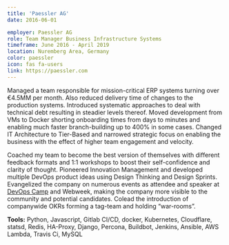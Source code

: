 ```yaml
---
title: 'Paessler AG'
date: 2016-06-01

employer: Paessler AG
role: Team Manager Business Infrastructure Systems
timeframe: June 2016 - April 2019
location: Nuremberg Area, Germany
color: paessler
icon: fas fa-users
link: https://paessler.com
---
```


Managed a team responsible for mission-critical ERP systems turning over €4.5MM per month. Also reduced delivery time of changes to the production systems. Introduced systematic approaches to deal with technical debt resulting in steadier levels thereof. Moved development from VMs to Docker shorting onboarding times from days to minutes and enabling much faster branch-building up to 400% in some cases. Changed IT Architecture to Tier-Based and narrowed strategic focus on enabling the business with the effect of higher team engagement and velocity. 

Coached my team to become the best version of themselves with different feedback formats and 1:1 workshops to boost their self-confidence and clarity of thought.
Pioneered Innovation Management and developed multiple DevOps product ideas using Design Thinking and Design Sprints. Evangelized the company on numerous events as attendee and speaker at [DevOps Camp](https://twitter.com/DrSlow/status/1014203485108228096) and Webweek, making the company more visible to the community and potential candidates. Colead the introduction of companywide OKRs forming a tag-team and holding “war-rooms”.

**Tools:** Python, Javascript, Gitlab CI/CD, docker, Kubernetes, Cloudflare, statsd, Redis, HA-Proxy, Django, Percona, Buildbot, Jenkins, Ansible, AWS Lambda, Travis Ci, MySQL
